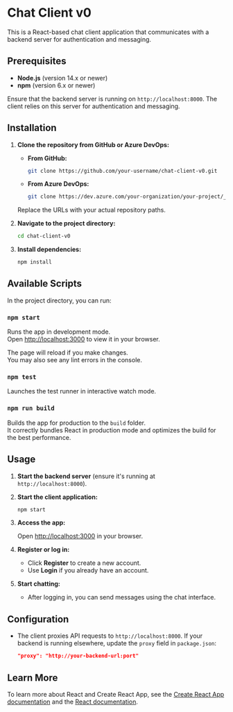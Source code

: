 # Chat Client v0

This is a React-based chat client application that communicates with a backend server for authentication and messaging.

## Prerequisites

- **Node.js** (version 14.x or newer)
- **npm** (version 6.x or newer)

Ensure that the backend server is running on `http://localhost:8000`. The client relies on this server for authentication and messaging.

## Installation

1. **Clone the repository from GitHub or Azure DevOps:**

   - **From GitHub:**

     ```bash
     git clone https://github.com/your-username/chat-client-v0.git
     ```

   - **From Azure DevOps:**

     ```bash
     git clone https://dev.azure.com/your-organization/your-project/_git/chat-client-v0
     ```

   Replace the URLs with your actual repository paths.

2. **Navigate to the project directory:**

   ```bash
   cd chat-client-v0
   ```

3. **Install dependencies:**

   ```bash
   npm install
   ```

## Available Scripts

In the project directory, you can run:

### `npm start`

Runs the app in development mode.  
Open [http://localhost:3000](http://localhost:3000) to view it in your browser.

The page will reload if you make changes.  
You may also see any lint errors in the console.

### `npm test`

Launches the test runner in interactive watch mode.

### `npm run build`

Builds the app for production to the `build` folder.  
It correctly bundles React in production mode and optimizes the build for the best performance.

## Usage

1. **Start the backend server** (ensure it's running at `http://localhost:8000`).

2. **Start the client application:**

   ```bash
   npm start
   ```

3. **Access the app:**

   Open [http://localhost:3000](http://localhost:3000) in your browser.

4. **Register or log in:**

   - Click **Register** to create a new account.
   - Use **Login** if you already have an account.

5. **Start chatting:**

   - After logging in, you can send messages using the chat interface.

## Configuration

- The client proxies API requests to `http://localhost:8000`. If your backend is running elsewhere, update the `proxy` field in `package.json`:

  ```json:chat-client-v0/package.json
  "proxy": "http://your-backend-url:port"
  ```

## Learn More

To learn more about React and Create React App, see the [Create React App documentation](https://facebook.github.io/create-react-app/docs/getting-started) and the [React documentation](https://reactjs.org/).
